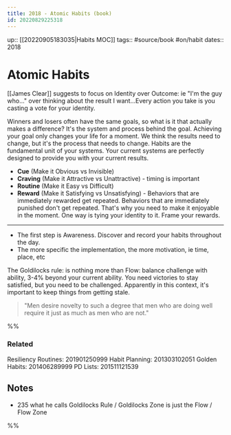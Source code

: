 ```yaml
---
title: 2018 - Atomic Habits (book)
id: 20220829225318
---
```

up:: [[20220905183035|Habits MOC]]
tags:: #source/book #on/habit
dates:: 2018

# Atomic Habits
[[James Clear]] suggests to focus on Identity over Outcome: ie "I'm the guy who..." over thinking about the result I want...Every action you take is you casting a vote for your identity.

Winners and losers often have the same goals, so what is it that actually makes a difference? It's the system and process behind the goal. Achieving your goal only changes your life for a moment. We think the results need to change, but it's the process that needs to change. Habits are the fundamental unit of your systems. Your current systems are perfectly designed to provide you with your current results. 

- **Cue** (Make it Obvious vs Invisible)
- **Craving** (Make it Attractive vs Unattractive) - timing is important
- **Routine** (Make it Easy vs Difficult)
- **Reward** (Make it Satisfying vs Unsatisfying) - Behaviors that are immediately rewarded get repeated. Behaviors that are immediately punished don't get repeated. That's why you need to make it enjoyable in the moment. One way is tying your identity to it. Frame your rewards.

---
- The first step is Awareness. Discover and record your habits throughout the day.
- The more specific the implementation, the more motivation, ie time, place, etc

The Goldilocks rule: is nothing more than Flow: balance challenge with ability, 3-4% beyond your current ability. You need victories to stay satisfied, but you need to be challenged. Apparently in this context, it's important to keep things from getting stale.

> "Men desire novelty to such a degree that men who are doing well require it just as much as men who are not."

%%
### Related
Resiliency Routines: 201901250999
Habit Planning: 201303102051
Golden Habits: 201406289999
PD Lists: 201511121539


## Notes
- 235 what he calls Goldilocks Rule / Goldilocks Zone is just the Flow / Flow Zone

%%